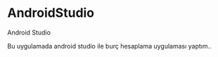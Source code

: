 # AndroidStudio
Android Studio

Bu uygulamada android studio ile burç hesaplama uygulaması yaptım..
